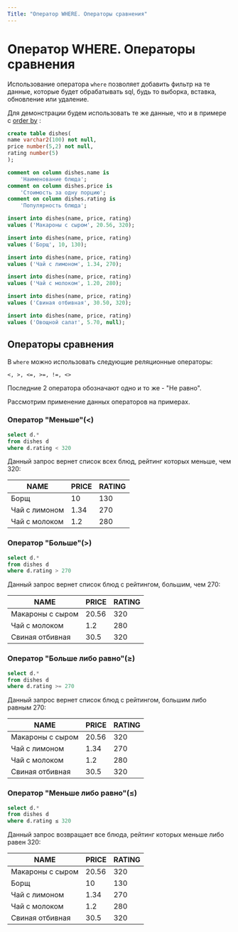 ```yaml
---
Title: "Оператор WHERE. Операторы сравнения"
---
```


# Оператор WHERE. Операторы сравнения

Использование оператора `where` позволяет добавить фильтр на те данные,
которые будет обрабатывать sql, будь то выборка, вставка, обновление или
удаление.

Для демонстрации будем использовать те же данные, что и в примере с
[order by](../orderby/index.html) :

```sql
create table dishes(
name varchar2(100) not null,
price number(5,2) not null,
rating number(5)
);

comment on column dishes.name is
    'Наименование блюда';
comment on column dishes.price is
    'Стоимость за одну порцию';
comment on column dishes.rating is
    'Популярность блюда';

insert into dishes(name, price, rating)
values ('Макароны с сыром', 20.56, 320);

insert into dishes(name, price, rating)
values ('Борщ', 10, 130);

insert into dishes(name, price, rating)
values ('Чай с лимоном', 1.34, 270);

insert into dishes(name, price, rating)
values ('Чай с молоком', 1.20, 280);

insert into dishes(name, price, rating)
values ('Свиная отбивная', 30.50, 320);

insert into dishes(name, price, rating)
values ('Овощной салат', 5.70, null);
```

## Операторы сравнения

В `where` можно использовать следующие реляционные операторы:

    <, >, <=, >=, !=, <>

Последние 2 оператора обозначают одно и то же - "Не равно".

Рассмотрим применение данных операторов на примерах.

### Оператор "Меньше"(\<)

```sql
select d.*
from dishes d
where d.rating < 320
```

Данный запрос вернет список всех блюд, рейтинг которых меньше, чем 320:

NAME | PRICE | RATING|
-|-|-|
Борщ | 10 | 130
Чай с лимоном | 1.34 | 270
Чай с молоком | 1.2 | 280

### Оператор "Больше"(>)

```sql
select d.*
from dishes d
where d.rating > 270
```

Данный запрос вернет список блюд с рейтингом, большим, чем 270:



NAME | PRICE | RATING|
-|-|-|
Макароны с сыром | 20.56 | 320
Чай с молоком | 1.2 | 280
Свиная отбивная | 30.5 | 320

### Оператор "Больше либо равно"(≥)

```sql
select d.*
from dishes d
where d.rating >= 270
```

Данный запрос вернет список блюд с рейтингом, большим либо равным 270:

NAME | PRICE | RATING|
-|-|-|
Макароны с сыром | 20.56 | 320
Чай с лимоном | 1.34 | 270
Чай с молоком | 1.2 | 280
Свиная отбивная | 30.5 | 320

### Оператор "Меньше либо равно"(≤)

```sql
select d.*
from dishes d
where d.rating ≤ 320
```

Данный запрос возвращает все блюда, рейтинг которых меньше либо равен
320:

NAME | PRICE | RATING|
-|-|-|
Макароны с сыром | 20.56 | 320
Борщ | 10 | 130
Чай с лимоном | 1.34 | 270
Чай с молоком | 1.2 | 280
Свиная отбивная | 30.5 | 320
